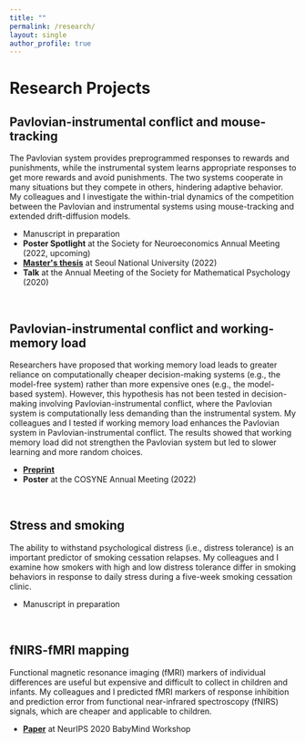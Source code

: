 ```yaml
---
title: ""
permalink: /research/
layout: single
author_profile: true
---
```


# Research Projects

## Pavlovian-instrumental conflict and mouse-tracking
The Pavlovian system provides preprogrammed responses to rewards and punishments, while the instrumental system learns appropriate responses to get more rewards and avoid punishments. The two systems cooperate in many situations but they compete in others, hindering adaptive behavior. My colleagues and I investigate the within-trial dynamics of the competition between the Pavlovian and instrumental systems using mouse-tracking and extended drift-diffusion models.
- Manuscript in preparation
- **Poster Spotlight** at the Society for Neuroeconomics Annual Meeting (2022, upcoming)
- [**Master's thesis**](https://dcollection.snu.ac.kr/common/orgView/000000171035) at Seoul National University (2022)
- **Talk** at the Annual Meeting of the Society for Mathematical Psychology (2020)

<br/>

## Pavlovian-instrumental conflict and working-memory load
Researchers have proposed that working memory load leads to greater reliance on computationally cheaper decision-making systems (e.g., the model-free system) rather than more expensive ones (e.g., the model-based system). However, this hypothesis has not been tested in decision-making involving Pavlovian-instrumental conflict, where the Pavlovian system is computationally less demanding than the instrumental system. My colleagues and I tested if working memory load enhances the Pavlovian system in Pavlovian-instrumental conflict. The results showed that working memory load did not strengthen the Pavlovian system but led to slower learning and more random choices.
- [**Preprint**](https://doi.org/10.1101/2022.08.01.502269)
- **Poster** at the COSYNE Annual Meeting (2022)

<br/>

## Stress and smoking
The ability to withstand psychological distress (i.e., distress tolerance) is an important predictor of smoking cessation relapses. My colleagues and I examine how smokers with high and low distress tolerance differ in smoking behaviors in response to daily stress during a five-week smoking cessation clinic.
- Manuscript in preparation

<br/>

## fNIRS-fMRI mapping
Functional magnetic resonance imaging (fMRI) markers of individual differences are useful but expensive and difficult to collect in children and infants. My colleagues and I predicted fMRI markers of response inhibition and prediction error from functional near-infrared spectroscopy (fNIRS) signals, which are cheaper and applicable to children.
- [**Paper**](https://bi.snu.ac.kr/NeurIPS2020_Babymind/29.pdf) at NeurIPS 2020 BabyMind Workshop